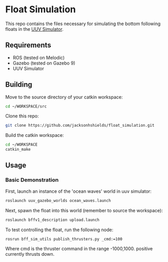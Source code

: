 # Float Simulation

This repo contains the files necessary for simulating the bottom following floats in the [UUV Simulator](https://uuvsimulator.github.io/).

## Requirements
- ROS (tested on Melodic)
- Gazebo (tested on Gazebo 9)
- UUV Simulator


## Building

Move to the source directory of your catkin workspace:
```bash
cd ~/WORKSPACE/src
```

Clone this repo:
```bash
git clone https://github.com/jacksonhshields/float_simulation.git
```

Build the catkin workspace:
```bash
cd ~/WORKSPACE
catkin_make
```

## Usage

### Basic Demonstration

First, launch an instance of the 'ocean waves' world in uuv simulator:
```bash
roslaunch uuv_gazebo_worlds ocean_waves.launch
```

Next, spawn the float into this world (remember to source the workspace):
```bash
roslaunch bffv1_description upload.launch
```

To test controlling the float, run the following node:
```bash
rosrun bff_sim_utils publish_thrusters.py _cmd:=100
```
Where cmd is the thruster command in the range -1000,1000. positive currently thrusts down.
